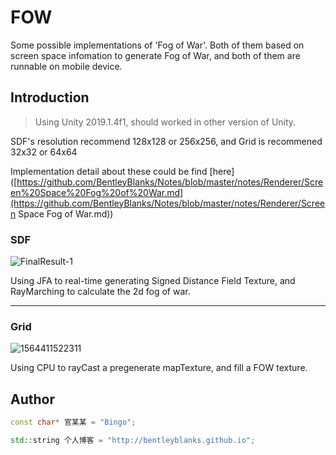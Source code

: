 # FOW

Some possible implementations of 'Fog of War'. Both of them based on screen space infomation to generate Fog of War, and both of them are runnable on mobile device.

## Introduction

>   Using Unity 2019.1.4f1, should worked in other version of Unity.

SDF's resolution recommend 128x128 or 256x256, and Grid is recommened 32x32 or 64x64

Implementation detail about these could be find [here]([https://github.com/BentleyBlanks/Notes/blob/master/notes/Renderer/Screen%20Space%20Fog%20of%20War.md](https://github.com/BentleyBlanks/Notes/blob/master/notes/Renderer/Screen Space Fog of War.md))



### SDF

![FinalResult-1](img/FinalResult-1.png)

Using JFA to real-time generating Signed Distance Field Texture, and RayMarching to calculate the 2d fog of war.

---

### Grid

![1564411522311](img/1564411522311.png)

Using CPU to rayCast a pregenerate mapTexture, and fill a FOW texture.



## Author

``` cpp
const char* 官某某 = "Bingo";

std::string 个人博客 = "http://bentleyblanks.github.io";
```